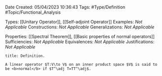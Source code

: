 <div class="topSpace"></div>

Date Created: 05/04/2023 10:36:43
Tags: #Type/Definition #Topic/Functional_Analysis

Types: [[Unitary Operator]], [[Self-adjoint Operator]]
Examples: <i>Not Applicable</i>
Constructions: <i>Not Applicable</i>
Generalizations: <i>Not Applicable</i>

Properties: [[Spectral Theorem]], [[Basic properties of normal operators]]
Sufficiencies: <i>Not Applicable</i>
Equivalences: <i>Not Applicable</i>
Justifications: <i>Not Applicable</i>

``` ad-Definition
title: Definition.

A linear operator $T:V\to V$ on an inner product space $V$ is said to be <b>normal</b> if $T^\adj T=TT^\adj$.

```

